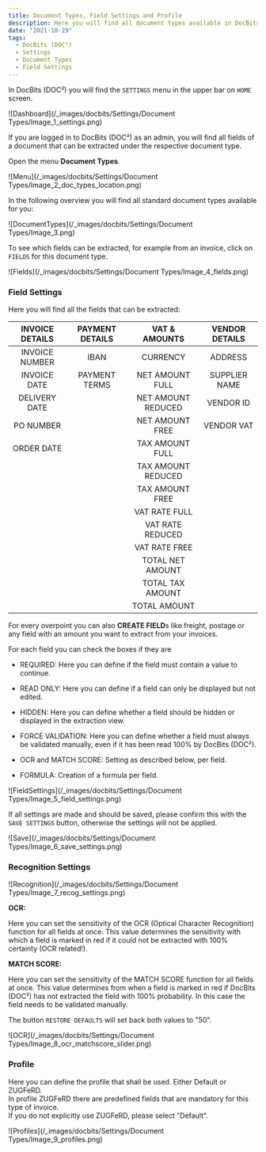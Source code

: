 ```yaml
---
title: Document Types, Field Settings and Profile
description: Here you will find all document types available in DocBits (DOC²) as invoice, credit note, delivery note, order confirmation and many more
date: "2021-10-29"
tags:
  - DocBits (DOC²)
  - Settings
  - Document Types
  - Field Settings
---
```



In DocBits (DOC²) you will find the `SETTINGS` menu in the upper bar on `HOME` screen.

![Dashboard](/_images/docbits/Settings/Document Types/Image_1_settings.png)

If you are logged in to DocBits (DOC²) as an admin, you will find all fields of a document that can be extracted under the respective document type.

Open the menu **Document Types**.

![Menu](/_images/docbits/Settings/Document Types/Image_2_doc_types_location.png)

In the following overview you will find all standard document types available for you:

![DocumentTypes](/_images/docbits/Settings/Document Types/Image_3.png)

To see which fields can be extracted, for example from an invoice, click on `FIELDS` for this document type.

![Fields](/_images/docbits/Settings/Document Types/Image_4_fields.png)

### Field Settings

Here you will find all the fields that can be extracted:

| INVOICE DETAILS    | PAYMENT DETAILS     |  VAT & AMOUNTS      |  VENDOR DETAILS     |
|       :----:       |        :----:       |       :----:        |      :----:         |
| INVOICE NUMBER     | IBAN                | CURRENCY            | ADDRESS             |
| INVOICE DATE       | PAYMENT TERMS       | NET AMOUNT FULL     | SUPPLIER NAME       |
| DELIVERY DATE      |                     | NET AMOUNT REDUCED  | VENDOR ID           |
| PO NUMBER          |                     | NET AMOUNT FREE     | VENDOR VAT          |
| ORDER DATE         |                     | TAX AMOUNT FULL     |                     |
|                    |                     | TAX AMOUNT REDUCED  |                     |
|                    |                     | TAX AMOUNT FREE     |                     |
|                    |                     | VAT RATE FULL       |                     |
|                    |                     | VAT RATE REDUCED    |                     |
|                    |                     | VAT RATE FREE       |                     |
|                    |                     | TOTAL NET AMOUNT    |                     |
|                    |                     | TOTAL TAX AMOUNT    |                     |
|                    |                     | TOTAL AMOUNT        |                     |




For every overpoint you can also **CREATE FIELD**s like freight, postage or any field with an amount you want to extract from your invoices.

For each field you can check the boxes if they are

- REQUIRED: Here you can define if the field must contain a value to continue.

- READ ONLY: Here you can define if a field can only be displayed but not edited.

- HIDDEN: Here you can define whether a field should be hidden or displayed in the extraction view.

- FORCE VALIDATION: Here you can define whether a field must always be validated manually, even if it has been read 100% by DocBits (DOC²).

- OCR and MATCH SCORE: Setting as described below, per field.

- FORMULA: Creation of a formula per field.


![FieldSettings](/_images/docbits/Settings/Document Types/Image_5_field_settings.png)

If all settings are made and should be saved, please confirm this with the `SAVE SETTINGS` button, otherwise the settings will not be applied.

![Save](/_images/docbits/Settings/Document Types/Image_6_save_settings.png)



### Recognition Settings

![Recognition](/_images/docbits/Settings/Document Types/Image_7_recog_settings.png)

**OCR:**

Here you can set the sensitivity of the OCR (Optical Character Recognition) function for all fields at once. This value determines the sensitivity with which a field is marked in red if it could not be extracted with 100% certainty (OCR related!).

**MATCH SCORE:**

Here you can set the sensitivity of the MATCH SCORE function for all fields at once. This value determines from when a field is marked in red if DocBits (DOC²) has not extracted the field with 100% probability. In this case the field needs to be validated manually.

The button `RESTORE DEFAULTS` will set back both values to "50".

![OCR](/_images/docbits/Settings/Document Types/Image_8_ocr_matchscore_slider.png)


### Profile

Here you can define the profile that shall be used. Either Default or ZUGFeRD.<br> In profile ZUGFeRD there are predefined fields that are mandatory for this type of invoice.<br> If you do not explicitly use ZUGFeRD, please select "Default".

![Profiles](/_images/docbits/Settings/Document Types/Image_9_profiles.png)




